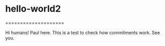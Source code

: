 # hello-world2
====================

Hi humans!
Paul here. This is a test to check how commitments work. 
See you.
